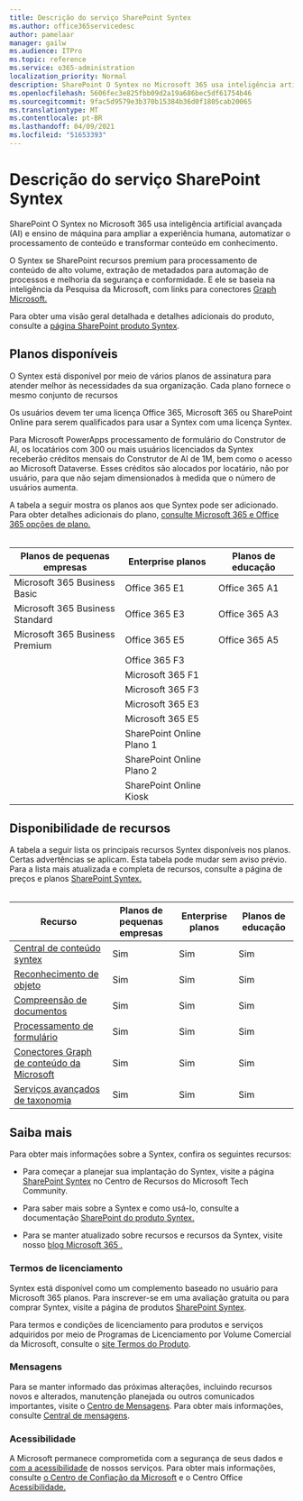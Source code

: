 ```yaml
---
title: Descrição do serviço SharePoint Syntex
ms.author: office365servicedesc
author: pamelaar
manager: gailw
ms.audience: ITPro
ms.topic: reference
ms.service: o365-administration
localization_priority: Normal
description: SharePoint O Syntex no Microsoft 365 usa inteligência artificial avançada (AI) e ensino de máquina para ampliar a experiência humana, automatizar o processamento de conteúdo e transformar conteúdo em conhecimento.
ms.openlocfilehash: 5606fec3e825fbb09d2a19a686bec5df61754b46
ms.sourcegitcommit: 9fac5d9579e3b370b15384b36d0f1805cab20065
ms.translationtype: MT
ms.contentlocale: pt-BR
ms.lasthandoff: 04/09/2021
ms.locfileid: "51653393"
---
```

# <a name="sharepoint-syntex-service-description"></a>Descrição do serviço SharePoint Syntex 

SharePoint O Syntex no Microsoft 365 usa inteligência artificial avançada (AI) e ensino de máquina para ampliar a experiência humana, automatizar o processamento de conteúdo e transformar conteúdo em conhecimento.

O Syntex se SharePoint recursos premium para processamento de conteúdo de alto volume, extração de metadados para automação de processos e melhoria da segurança e conformidade. E ele se baseia na inteligência da Pesquisa da Microsoft, com links para conectores [Graph Microsoft.](/microsoftsearch/connectors-overview)

Para obter uma visão geral detalhada e detalhes adicionais do produto, consulte a [página SharePoint produto Syntex](https://aka.ms/sharepointsyntex).

## <a name="available-plans"></a>Planos disponíveis

O Syntex está disponível por meio de vários planos de assinatura para atender melhor às necessidades da sua organização. Cada plano fornece o mesmo conjunto de recursos

Os usuários devem ter uma licença Office 365, Microsoft 365 ou SharePoint Online para serem qualificados para usar a Syntex com uma licença Syntex.

Para Microsoft PowerApps processamento de formulário do Construtor de AI, os locatários com 300 ou mais usuários licenciados da Syntex receberão créditos mensais do Construtor de AI de 1M, bem como o acesso ao Microsoft Dataverse. Esses créditos são alocados por locatário, não por usuário, para que não sejam dimensionados à medida que o número de usuários aumenta.

A tabela a seguir mostra os planos aos que Syntex pode ser adicionado. Para obter detalhes adicionais do plano, [consulte Microsoft 365 e Office 365 opções de plano.](../office-365-platform-service-description/office-365-plan-options.md)<br><br>


| Planos de pequenas empresas            | Enterprise planos         | Planos de educação     |
| ------------------------------- | ------------------------ | ------------------- |
| Microsoft 365 Business Basic    | Office 365 E1            | Office 365 A1       |
| Microsoft 365 Business Standard | Office 365 E3            | Office 365 A3       |
| Microsoft 365 Business Premium  | Office 365 E5            | Office 365 A5       |
|                                 | Office 365 F3            |                     |
|                                 | Microsoft 365 F1         |                     |
|                                 | Microsoft 365 F3         |                     |
|                                 | Microsoft 365 E3         |                     |
|                                 | Microsoft 365 E5         |                     |
|                                 | SharePoint Online Plano 1 |                     |
|                                 | SharePoint Online Plano 2 |                     |
|                                 | SharePoint Online Kiosk  |                     |

## <a name="feature-availability"></a>Disponibilidade de recursos

A tabela a seguir lista os principais recursos Syntex disponíveis nos planos. Certas advertências se aplicam. Esta tabela pode mudar sem aviso prévio. Para a lista mais atualizada e completa de recursos, consulte a página de preços e planos [SharePoint Syntex.](https://www.microsoft.com/microsoft-365/enterprise/sharepoint-syntex)<br><br>

| Recurso | Planos de pequenas empresas | Enterprise planos | Planos de educação |
|--|--|--|--|
| [Central de conteúdo syntex](sharepoint-syntex-features.md#syntex-content-center) | Sim | Sim | Sim |
| [Reconhecimento de objeto](sharepoint-syntex-features.md#object-recognition) | Sim | Sim | Sim |
| [Compreensão de documentos](sharepoint-syntex-features.md#document-understanding) | Sim | Sim | Sim |
| [Processamento de formulário](sharepoint-syntex-features.md#form-processing) | Sim | Sim | Sim |
| [Conectores Graph de conteúdo da Microsoft](sharepoint-syntex-features.md#microsoft-graph-content-connectors) | Sim | Sim | Sim |
| [Serviços avançados de taxonomia](sharepoint-syntex-features.md#advanced-taxonomy-services) | Sim | Sim | Sim |

## <a name="learn-more"></a>Saiba mais

Para obter mais informações sobre a Syntex, confira os seguintes recursos:

  - Para começar a planejar sua implantação do Syntex, visite a página [SharePoint Syntex](https://resources.techcommunity.microsoft.com/sharepoint-syntex/) no Centro de Recursos do Microsoft Tech Community.

  - Para saber mais sobre a Syntex e como usá-lo, consulte a documentação [SharePoint do produto Syntex.](/microsoft-365/contentunderstanding/)

  - Para se manter atualizado sobre recursos e recursos da Syntex, visite nosso [blog Microsoft 365 .](https://go.microsoft.com/fwlink/?linkid=2084915)

### <a name="licensing-terms"></a>Termos de licenciamento

Syntex está disponível como um complemento baseado no usuário para Microsoft 365 planos. Para inscrever-se em uma avaliação gratuita ou para comprar Syntex, visite a página de produtos [SharePoint Syntex](https://aka.ms/sharepointsyntex).

Para termos e condições de licenciamento para produtos e serviços adquiridos por meio de Programas de Licenciamento por Volume Comercial da Microsoft, consulte o [site Termos do Produto](https://www.microsoft.com/licensing/terms/).

### <a name="messaging"></a>Mensagens

Para se manter informado das próximas alterações, incluindo recursos novos e alterados, manutenção planejada ou outros comunicados importantes, visite o [Centro de Mensagens](https://go.microsoft.com/fwlink/p/?linkid=2070717). Para obter mais informações, consulte [Central de mensagens](/microsoft-365/admin/manage/message-center).

### <a name="accessibility"></a>Acessibilidade

A Microsoft permanece comprometida com a segurança de seus dados e [com a acessibilidade](https://www.microsoft.com/trust-center/compliance/accessibility) de nossos serviços. Para obter mais informações, consulte [o Centro de Confiação da Microsoft](https://www.microsoft.com/trust-center) e o Centro Office [Acessibilidade.](https://support.office.com/article/ecab0fcf-d143-4fe8-a2ff-6cd596bddc6d)